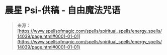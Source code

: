 <!--yml

category: 未分类

date: 2024-06-12 18:52:48

-->

# 晨星 Psi-供稿 - 自由魔法咒语

> 来源：[https://www.spellsofmagic.com/spells/spiritual_spells/energy_spells/14039/page.html#0001-01-01](https://www.spellsofmagic.com/spells/spiritual_spells/energy_spells/14039/page.html#0001-01-01)
